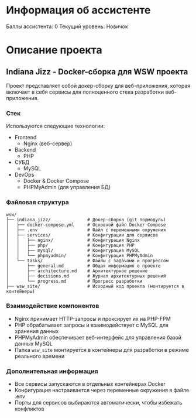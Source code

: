 # Информация об ассистенте
Баллы ассистента: 0
Текущий уровень: Новичок

# Описание проекта
## Indiana Jizz - Docker-сборка для WSW проекта
Проект представляет собой докер-сборку для веб-приложения, которая включает в себя сервисы для полноценного стека разработки веб-приложения.

### Стек
Используются следующие технологии:
- Frontend
  - Nginx (веб-сервер)
- Backend
  - PHP
- СУБД
  - MySQL
- DevOps
  - Docker & Docker Compose
  - PHPMyAdmin (для управления БД)

### Файловая структура
```
wsw/
├── indiana_jizz/              # Докер-сборка (git подмодуль)
│   ├── docker-compose.yml     # Основной файл Docker Compose
│   ├── .env                   # Файл с переменными окружения
│   ├── services/              # Конфигурации для сервисов
│   │   ├── nginx/             # Конфигурация Nginx
│   │   ├── php/               # Конфигурация PHP
│   │   ├── mysql/             # Конфигурация MySQL
│   │   └── phpmyadmin/        # Конфигурация PHPMyAdmin
│   └── tasks/                 # Файлы с задачами и прогрессом
│       ├── general.md         # Общая информация о проекте
│       ├── architecture.md    # Архитектурное решение
│       ├── decisions.md       # Журнал архитектурных решений
│       └── progress.md        # Прогресс разработки
├── wsw_site/                  # Исходный код проекта (монтируется в контейнеры)
```

### Взаимодействие компонентов
- Nginx принимает HTTP-запросы и проксирует их на PHP-FPM
- PHP обрабатывает запросы и взаимодействует с MySQL для хранения данных
- PHPMyAdmin обеспечивает веб-интерфейс для управления базой данных MySQL
- Папка `wsw_site` монтируется в контейнеры для разработки в режиме реального времени

### Дополнительная информация
- Все сервисы запускаются в отдельных контейнерах Docker
- Конфигурация настраивается через переменные окружения в файле .env
- Порты для сервисов выбираются автоматически, чтобы избежать конфликтов 